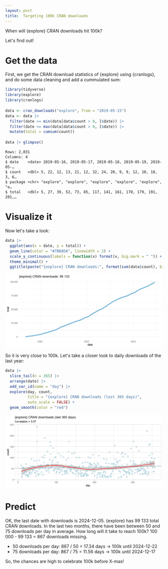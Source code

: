 ```yaml
---
layout: post
title:  Targeting 100k CRAN downloads
---
```


When will {explore} CRAN downloads hit 100k? 

Let's find out!

# Get the data

First, we get the CRAN download statistics of {explore} using {cranlogs}, and do some data cleaning and add a cummulated sum:

```R
library(tidyverse)
library(explore)
library(cranlogs)

data <- cran_downloads("explore", from = "2019-05-15")
data <- data |> 
  filter(date >= min(data[data$count > 0, ]$date)) |>
  filter(date <= max(data[data$count > 0, ]$date)) |>
  mutate(total = cumsum(count))

data |> glimpse()
```

```
Rows: 2,031
Columns: 4
$ date    <date> 2019-05-16, 2019-05-17, 2019-05-18, 2019-05-19, 2019-05-…
$ count   <dbl> 5, 22, 12, 13, 21, 12, 32, 24, 20, 9, 9, 12, 10, 18, 3, 6…
$ package <chr> "explore", "explore", "explore", "explore", "explore", "e…
$ total   <dbl> 5, 27, 39, 52, 73, 85, 117, 141, 161, 170, 179, 191, 201,…
```

# Visualize it

Now let's take a look:

```R
data |> 
  ggplot(aes(x = date, y = total)) +
  geom_line(color = "#7BB8DA", linewidth = 2) +
  scale_y_continuous(labels = function(x) format(x, big.mark = " ")) +
  theme_minimal() +
  ggtitle(paste("{explore} CRAN downloads:", format(sum(data$count), big.mark = " "))) 
```

![explore-cranlogs](../images/explore-downloads-all.png)

So it is very close to 100k. Let's take a closer look to daily downloads of the last year:

```R
data |>
  slice_tail(n = 365) |> 
  arrange(date) |> 
  add_var_id(name = "day") |>
  explore(day, count, 
          title = "{explore} CRAN downloads (last 365 days)",
          auto_scale = FALSE) +
  geom_smooth(color = "red")
```

![explore-downloads-365](../images/explore-downloads-365.png)

# Predict

OK, the last date with downloads is 2024-12-05. {explore} has 99 133 total CRAN downloads. In the last two months, there have been between 50 and 75 downloads per day in average. How long will it take to reach 100k? 100 000 - 99 133 = 867 downloads missing.

* 50 downloads per day: 867 / 50 = 17.34 days -> 100k until 2024-12-22
* 75 downloads per day: 867 / 75 = 11.56 days -> 100k until 2024-12-17

So, the chances are high to celebrate 100k before X-mas!
